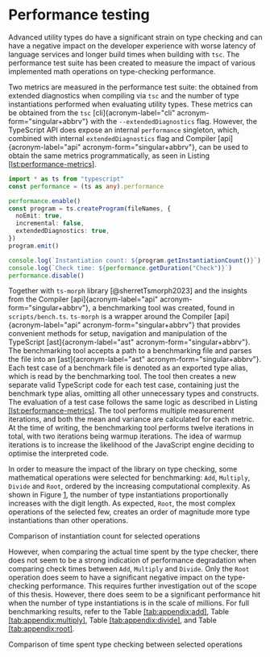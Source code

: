 # Performance testing

Advanced utility types do have a significant strain on type checking and can have a negative impact on the developer experience with worse latency of language services and longer build times when building with `tsc`. The performance test suite has been created to measure the impact of various implemented math operations on type-checking performance.

Two metrics are measured in the performance test suite: the obtained from extended diagnostics when compiling via `tsc` and the number of type instantiations performed when evaluating utility types. These metrics can be obtained from the `tsc` [cli]{acronym-label="cli" acronym-form="singular+abbrv"} with the `--extendedDiagnostics` flag. However, the TypeScript API does expose an internal `performance` singleton, which, combined with internal `extendedDiagnostics` flag and Compiler [api]{acronym-label="api" acronym-form="singular+abbrv"}, can be used to obtain the same metrics programmatically, as seen in Listing [\[lst:performance-metrics\]](#lst:performance-metrics).

<div class="listing">

``` TypeScript
import * as ts from "typescript"
const performance = (ts as any).performance

performance.enable()
const program = ts.createProgram(fileNames, {
  noEmit: true,
  incremental: false,
  extendedDiagnostics: true,
})
program.emit()

console.log(`Instantiation count: ${program.getInstantiationCount()}`)
console.log(`Check time: ${performance.getDuration("Check")}`)
performance.disable()
```

</div>

Together with `ts-morph` library [@sherretTsmorph2023] and the insights from the Compiler [api]{acronym-label="api" acronym-form="singular+abbrv"}, a benchmarking tool was created, found in `scripts/bench.ts`. `ts-morph` is a wrapper around the Compiler [api]{acronym-label="api" acronym-form="singular+abbrv"} that provides convenient methods for setup, navigation and manipulation of the TypeScript [ast]{acronym-label="ast" acronym-form="singular+abbrv"}. The benchmarking tool accepts a path to a benchmarking file and parses the file into an [ast]{acronym-label="ast" acronym-form="singular+abbrv"}. Each test case of a benchmark file is denoted as an exported type alias, which is read by the benchmarking tool. The tool then creates a new separate valid TypeScript code for each test case, containing just the benchmark type alias, omitting all other unnecessary types and constructs. The evaluation of a test case follows the same logic as described in Listing [\[lst:performance-metrics\]](#lst:performance-metrics). The tool performs multiple measurement iterations, and both the mean and variance are calculated for each metric. At the time of writing, the benchmarking tool performs twelve iterations in total, with two iterations being warmup iterations. The idea of warmup iterations is to increase the likelihood of the JavaScript engine deciding to optimise the interpreted code.

In order to measure the impact of the library on type checking, some mathematical operations were selected for benchmarking: `Add`, `Multiply`, `Divide` and `Root`, ordered by the increasing computational complexity. As shown in Figure [1](#fig:instantiation-count), the number of type instantiations proportionally increases with the digit length. As expected, `Root`, the most complex operations of the selected few, creates an order of magnitude more type instantiations than other operations.

<div id="fig:instantiation-count" class="figure">

<div class="caption">

Comparison of instantiation count for selected operations

</div>

</div>

However, when comparing the actual time spent by the type checker, there does not seem to be a strong indication of performance degradation when comparing check times between `Add`, `Multiply` and `Divide`. Only the `Root` operation does seem to have a significant negative impact on the type-checking performance. This requires further investigation out of the scope of this thesis. However, there does seem to be a significant performance hit when the number of type instantiations is in the scale of millions. For full benchmarking results, refer to the Table [\[tab:appendix:add\]](#tab:appendix:add), Table [\[tab:appendix:multiply\]](#tab:appendix:multiply), Table [\[tab:appendix:divide\]](#tab:appendix:divide), and Table [\[tab:appendix:root\]](#tab:appendix:root).

<div id="fig:check-time" class="figure">

<div class="caption">

Comparison of time spent type checking between selected operations

</div>

</div>
